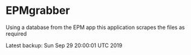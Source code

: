 # EPMgrabber
Using a database from the EPM app this application scrapes the files as required


Latest backup: Sun Sep 29 20:00:01 UTC 2019
